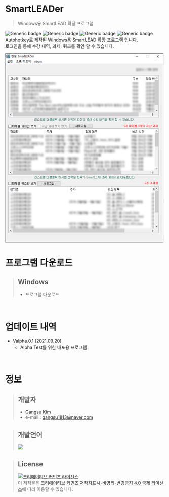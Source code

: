 # SmartLEADer
> Windows용 SmartLEAD 확장 프로그램  

![Generic badge](https://img.shields.io/badge/Version-valpha.0.1.1-red.svg)
![Generic badge](https://img.shields.io/badge/Publishing-Not_for_now-red.svg)
![Generic badge](https://img.shields.io/badge/Language-Autohotkey-green.svg)
![Generic badge](https://img.shields.io/badge/Last_Update-2021Oct15-green.svg)  
Autohotkey로 제작된 Windows용 SmartLEAD 확장 프로그램 입니다.  
로그인을 통해 수강 내역, 과제, 퀴즈를 확인 할 수 있습니다.

<img src="img/Intro.PNG" width="500"/>  

</br>

# 프로그램 다운로드
> ## Windows  
> * 프로그램 다운로드  

</br>

# 업데이트 내역
* Valpha.0.1 (2021.09.20)
   * Alpha Test를 위한 배포용 프로그램  

</br>

# 정보
> ## 개발자
> * [Gangsu Kim][GansuKim]
> * e-mail : gangsu1813@naver.com

> ## 개발언어
> <img height="30" src="https://img.shields.io/badge/AutoHotkey-334455?style=flat-square&logo=AutoHotkey&logoColor=white"/>

> ## License
> <a rel="license" href="http://creativecommons.org/licenses/by-nc-nd/4.0/"><img alt="크리에이티브 커먼즈 라이선스" style="border-width:0" src="https://i.creativecommons.org/l/by-nc-nd/4.0/88x31.png" /></a><br />이 저작물은 <a rel="license" href="http://creativecommons.org/licenses/by-nc-nd/4.0/">크리에이티브 커먼즈 저작자표시-비영리-변경금지 4.0 국제 라이선스</a>에 따라 이용할 수 있습니다.

<!-- Markdwon Links-->
[GansuKim]: https://github.com/GangsuKim
